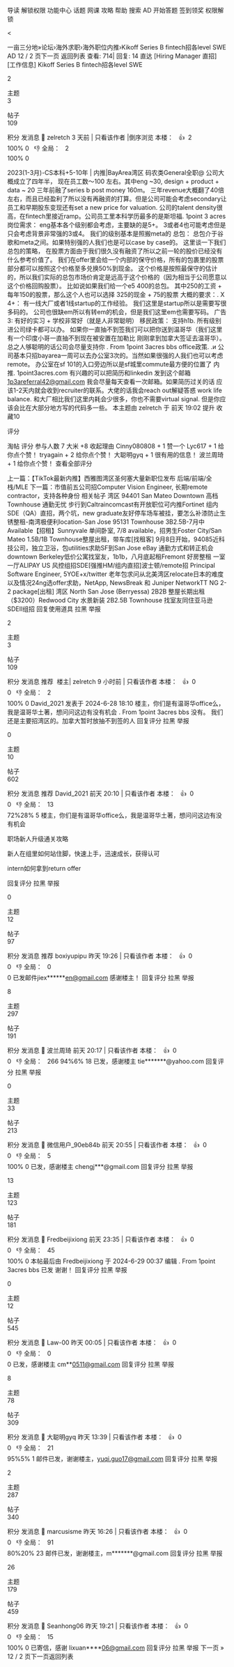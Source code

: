 
导读
解锁权限
功能中心
话题
网课
攻略
帮助
搜索
AD
开始答题
签到领奖
权限解锁
  
<

一亩三分地»论坛›海外求职›海外职位内推›Kikoff Series B fintech招各level SWE
AD
12 / 2 页下一页
返回列表
查看: 714| 回复: 14
直达 
[Hiring Manager 直招] [工作信息] Kikoff Series B fintech招各level SWE

2

主题	
3

帖子	
109

积分
发消息	
🔗
 zelretch 3 天前 | 只看该作者 |倒序浏览
本楼：  	👍  2	
100%	0   👎
全局：  	2	
100%	0

2023(1-3月)-CS本科+5-10年 | 内推|BayArea湾区 码农类General全职@
公司大概成立了四年半， 现在员工数～100 左右。其中eng ~30, design + product + data ~ 20
三年前融了series b post money 160m。 三年revenue大概翻了40倍左右，而且已经盈利了所以没有再融资的打算。但是公司可能会考虑secondary让员工和早期股东变现还有set a new price for valuation. 公司的talent density很高，在fintech里接近ramp。公司员工里本科学历最多的是斯坦福. 1point 3 acres
岗位需求： eng基本各个级别都会考虑，主要缺的是5+。 3或者4也可能考虑但是只会考虑背景非常强的3或4。 我们的级别基本是照搬meta的
总包： 总包介于谷歌和meta之间。如果特别强的人我们也是可以case by case的。 这里谈一下我们总包的策略， 在股票方面由于我们很久没有融资了所以之前一轮的股价已经没有什么参考价值了。 我们在offer里会给一个内部的保守价格，所有的包裹里的股票部分都可以按照这个价格至多兑换50%到现金。 这个价格是按照最保守的估计的，所以我们实际的总包市场价肯定是远高于这个价格的（因为相当于公司愿意以这个价格回购股票）。 比如说如果我们给一个e5 400的总包。 其中250的工资 + 每年150的股票，那么这个人也可以选择 325的现金 + 75的股票
大概的要求：. Χ
4+： 有一线大厂或者1线startup的工作经验。 我们这里是startup所以是需要写很多码的。 公司也很缺em所以有转em的机会，但是我们这里em也需要写码。
广告
3: 有好的实习 + 学校非常好（就是人非常聪明）
移民政策：
支持h1b. 所有级别进公司绿卡都可以办。 如果你一直抽不到签我们可以把你送到温哥华（我们这里有一个印度小哥一直抽不到现在被安置在加勒比 刚刚拿到加拿大签证去温哥华）。 总之人够聪明的话公司会尽量支持你
. From 1point 3acres bbs
office政策. .и
公司基本只招bayarea一周可以去办公室3次的。当然如果很强的人我们也可以考虑remote。 办公室在sf 101的入口旁边所以是sf城里commute最方便的位置了
内推. 1point3acres.com
有兴趣的可以把简历和linkedin 发到这个邮箱 1p3areferral42@gmail.com
我会尽量每天查看一次邮箱。如果简历过关的话 应该1-2天内就会收到recruiter的联系。大佬的话我会reach out解疑答惑
work life balance.
和大厂相比我们这里内耗会少很多，你也不需要virtual signal. 但是你应该会比在大部分地方写的代码多一些。
本主题由 zelretch 于 前天 19:02 提升
收藏10
 
评分
 
淘帖
评分
参与人数 7	大米 +8	收起理由
 Cinny080808	+ 1	赞一个
 Lyc617	+ 1	给你点个赞！
 tryagain	+ 2	给你点个赞！
 大聪明gyq	+ 1	很有用的信息！
 波兰周琦	+ 1	给你点个赞！
查看全部评分


上一篇：【TikTok最新内推】西雅图湾区圣何塞大量新职位发布 后端/前端/全栈/MLE
下一篇：市值前五公司招Computer Vision Engineer, 长期remote contractor，支持各种身份
相关帖子
湾区 94401 San Mateo Downtown 高档Townhouse 通勤无忧 步行到Caltraincomcast有开放职位可内推Fortinet 组内SDE（QA）直招，两个坑，new graduate友好停车场车被挂，要怎么补漆防止生锈整租-南湾极便利location-San Jose 95131 Townhouse 3B2.5B-7月中Available【招租】Sunnyvale 单间卧室, 7/8 available，招男生Foster City/San Mateo 1.5B/1B Townhouse整屋出租，带车库[找租客] 9月8日开始，94085近科技公司，独立卫浴，包utilities求助SF到San Jose eBay 通勤方式和转正机会downtown Berkeley低价公寓找室友，1b1b，八月底起租Fremont 好房整租 一室一厅ALIPAY US 风控组招SDE[强推HM/组内直招]波士顿/remote招 Principal Software Engineer, 5YOE+x/twitter 老年包求问从北美湾区relocate日本的难度以及情况24ng选offer求助，NetApp, NewsBreak 和 Juniper NetworkTT NG 2-2 package[出租] 湾区 North San Jose (Berryessa) 2B2B 整屋长期出租 （$3200）Redwood City 水景新装 2B2.5B Townhouse 找室友同住亚马逊SDEII组招
回复使用道具 拉黑 举报

2

主题	
3

帖子	
109

积分
发消息	
推荐
  楼主| zelretch 9 小时前 | 只看该作者
本楼：  	👍  0	
0   👎
全局：  	2	
100%	0
David_2021 发表于 2024-6-28 18:10
楼主，你们是有温哥华office么，我是温哥华土著，想问问这边有没有机会
. From 1point 3acres bbs
没有。 我们还是主要招湾区的。加拿大暂时放抽不到签的人
回复评分 拉黑 举报

0

主题	
10

帖子	
602

积分
发消息	
推荐
 David_2021 前天 20:10 | 只看该作者
本楼：  	👍  0	
0   👎
全局：  	13	
72%28%	5
楼主，你们是有温哥华office么，我是温哥华土著，想问问这边有没有机会
 
职场新人升级通关攻略

新人在组里如何站住脚，快速上手，迅速成长，获得认可

intern如何拿到return offer

回复评分 拉黑 举报

0

主题	
12

帖子	
97

积分
发消息	
推荐
 boxiyupipu 昨天 19:26 | 只看该作者
本楼：  	👍  0	
0   👎
全局：  	0	
0
已发邮件jiex******en@gmail.com 感谢楼主！
回复评分 拉黑 举报

8

主题	
297

帖子	
191

积分
发消息	
🔗
 波兰周琦 前天 20:17 | 只看该作者
本楼：  	👍  0	
0   👎
全局：  	266	
94%6%	18
已发，感谢楼主 tie*******@yahoo.com
回复评分 拉黑 举报

0

主题	
33

帖子	
213

积分
发消息	
🔗
 微信用户_90eb84b 前天 20:55 | 只看该作者
本楼：  	👍  0	
0   👎
全局：  	5	
100%	0
已发，感谢楼主 chengj***@gmail.com
回复评分 拉黑 举报

13

主题	
123

帖子	
181

积分
发消息	
🔗
 Fredbeijixiong 前天 23:35 | 只看该作者
本楼：  	👍  0	
0   👎
全局：  	45	
100%	0
本帖最后由 Fredbeijixiong 于 2024-6-29 00:37 编辑
. From 1point 3acres bbs
已发 谢谢！
回复评分 拉黑 举报

0

主题	
12

帖子	
545

积分
发消息	
🔗
 Law-00 昨天 00:05 | 只看该作者
本楼：  	👍  0	
0   👎
全局：  	0	
0
已发，感谢楼主 cm**0511@gmail.com
回复评分 拉黑 举报

8

主题	
78

帖子	
309

积分
发消息	
🔗
 大聪明gyq 昨天 13:39 | 只看该作者
本楼：  	👍  0	
0   👎
全局：  	21	
95%5%	1
邮件已发，谢谢楼主，yuqi.guo17@gmail.com
回复评分 拉黑 举报

2

主题	
287

帖子	
340

积分
发消息	
🔗
 marcusisme 昨天 16:26 | 只看该作者
本楼：  	👍  0	
0   👎
全局：  	91	
80%20%	23
邮件已发，谢谢楼主，m*******@gmail.com
回复评分 拉黑 举报

26

主题	
179

帖子	
459

积分
发消息	
🔗
 Seanhong06 昨天 19:21 | 只看该作者
本楼：  	👍  0	
0   👎
全局：  	15	
100%	0
已寄信，感谢 lixuan****06@gmail.com
回复评分 拉黑 举报
下一页 »
12 / 2 页下一页返回列表
